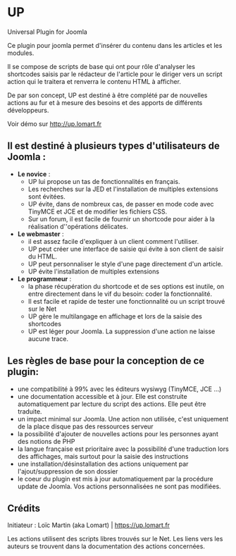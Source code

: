 # UP
Universal Plugin for Joomla

Ce plugin pour joomla permet d'insérer du contenu dans les articles et les modules. 

Il se compose de scripts de base qui ont pour rôle d'analyser les shortcodes saisis par le rédacteur de l'article pour le diriger vers un script action qui le traitera et renverra le contenu HTML à afficher.

De par son concept, UP est destiné à être complété par de nouvelles actions au fur et à mesure des besoins et des apports de différents développeurs.

Voir démo sur http://up.lomart.fr

## Il est destiné à plusieurs types d'utilisateurs de Joomla :

- **Le novice** : 
  - UP lui propose un tas de fonctionnalités en français. 
  - Les recherches sur la JED et l'installation de multiples extensions sont évitées. 
  - UP évite, dans de nombreux cas, de passer en mode code avec TinyMCE et JCE et de modifier les fichiers CSS. 
  - Sur un forum, il est facile de fournir un shortcode pour aider à la réalisation d''opérations délicates.
- **Le webmaster** : 
  - il est assez facile d'expliquer à un client comment l'utiliser. 
  - UP peut créer une interface de saisie qui évite à son client de saisir du HTML. 
  - UP peut personnaliser le style d'une page directement d'un article.
  - UP évite l'installation de multiples extensions
- **Le programmeur** : 
  - la phase récupération du shortcode et de ses options est inutile, on entre directement dans le vif du besoin: coder la fonctionnalité. 
  - Il est facile et rapide de tester une fonctionnalité ou un script trouvé sur le Net
  - UP gère le multilangage en affichage et lors de la saisie des shortcodes
  - UP est léger pour Joomla. La suppression d'une action ne laisse aucune trace. 

## Les règles de base pour la conception de ce plugin:

- une compatibilité à 99% avec les éditeurs wysiwyg (TinyMCE, JCE ...) 
- une documentation accessible et à jour. Elle est construite automatiquement par lecture du script des actions. Elle peut être traduite.
- un impact minimal sur Joomla. Une action non utilisée, c'est uniquement de la place disque pas des ressources serveur
- la possibilité d'ajouter de nouvelles actions pour les personnes ayant des notions de PHP
- la langue française est prioritaire avec la possibilité d'une traduction lors des affichages, mais surtout pour la saisie des instructions
- une installation/désinstallation des actions uniquement par l'ajout/suppression de son dossier
- le coeur du plugin est mis à jour automatiquement par la procédure update de Joomla. Vos actions personnalisées ne sont pas modifiées. 

## Crédits

Initiateur : Loïc Martin (aka Lomart) | https://up.lomart.fr 

Les actions utilisent des scripts libres trouvés sur le Net. Les liens vers les auteurs se trouvent dans la documentation des actions concernées. 
